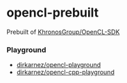 opencl-prebuilt
===============
Prebuilt of [KhronosGroup/OpenCL-SDK](https://github.com/KhronosGroup/OpenCL-SDK)

### Playground
- [dirkarnez/opencl-playground](https://github.com/dirkarnez/opencl-playground)
- [dirkarnez/opencl-cpp-playground](https://github.com/dirkarnez/opencl-cpp-playground)
